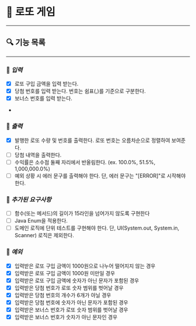 # 🎲 로또 게임

---

## 🔍 기능 목록

---

### 📌 *입력*
- [x] 로또 구입 금액을 입력 받는다.
- [x] 당첨 번호를 입력 받는다. 번호는 쉼표(,)를 기준으로 구분한다.
- [x] 보너스 번호를 입력 받는다.
- 
### 📌 *출력*
- [x] 발행한 로또 수량 및 번호를 출력한다. 로또 번호는 오름차순으로 정렬하여 보여준다.
- [ ] 당첨 내역을 출력한다.
- [ ] 수익률은 소수점 둘째 자리에서 반올림한다. (ex. 100.0%, 51.5%, 1,000,000.0%)
- [ ] 예외 상황 시 에러 문구를 출력해야 한다. 단, 에러 문구는 "[ERROR]"로 시작해야 한다.

### 📌 *추가된 요구사항*
- [ ] 함수(또는 메서드)의 길이가 15라인을 넘어가지 않도록 구현한다
- [ ] Java Enum을 적용한다.
- [ ] 도메인 로직에 단위 테스트를 구현해야 한다. 단, UI(System.out, System.in, Scanner) 로직은 제외한다.

### 📌 *예외*
- [x] 입력받은 로또 구입 금액이 1000원으로 나누어 떨어지지 않는 경우
- [x] 입력받은 로또 구입 금액이 1000원 미만일 경우
- [x] 입력받은 로또 구입 금액에 숫자가 아닌 문자가 포함된 경우
- [x] 입력받은 당첨 번호가 로또 숫자 범위를 벗어날 경우
- [x] 입력받은 당첨 번호의 개수가 6개가 아닐 경우
- [x] 입력받은 당첨 번호에 숫자가 아닌 문자가 포함된 경우
- [x] 입력받은 보너스 번호가 로또 숫자 범위를 벗어날 경우
- [x] 입력받은 보너스 번호가 숫자가 아닌 문자인 경우